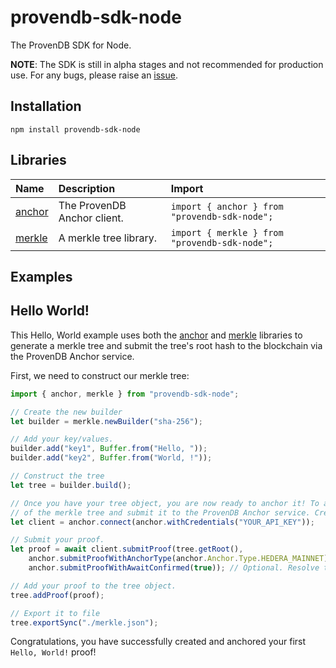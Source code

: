 # provendb-sdk-node
The ProvenDB SDK for Node.

**NOTE**: The SDK is still in alpha stages and not recommended for production use. For any bugs, please raise an [issue](https://github.com/SouthbankSoftware/provendb-sdk-node/issues).

## Installation

`npm install provendb-sdk-node`

## Libraries

| Name | Description | Import |
| :--- | :---------- | :----- |
| [anchor](./src/anchor) | The ProvenDB Anchor client. | `import { anchor } from "provendb-sdk-node";` |
| [merkle](./src/merkle) | A merkle tree library. | `import { merkle } from "provendb-sdk-node";` |

## Examples

## Hello World!

This Hello, World example uses both the [anchor](./src/anchor) and [merkle](./src/merkle) libraries to generate
a merkle tree and submit the tree's root hash to the blockchain via the ProvenDB Anchor service.

First, we need to construct our merkle tree:

```js
import { anchor, merkle } from "provendb-sdk-node";

// Create the new builder
let builder = merkle.newBuilder("sha-256");

// Add your key/values.
builder.add("key1", Buffer.from("Hello, "));
builder.add("key2", Buffer.from("World, !"));

// Construct the tree
let tree = builder.build();

// Once you have your tree object, you are now ready to anchor it! To anchor it, we use the root hash
// of the merkle tree and submit it to the ProvenDB Anchor service. Create your new anchor client.
let client = anchor.connect(anchor.withCredentials("YOUR_API_KEY"));

// Submit your proof.
let proof = await client.submitProof(tree.getRoot(), 
    anchor.submitProofWithAnchorType(anchor.Anchor.Type.HEDERA_MAINNET), // Optional. Add your anchor type.
    anchor.submitProofWithAwaitConfirmed(true)); // Optional. Resolve the promise only when the proof is confirmed.

// Add your proof to the tree object.
tree.addProof(proof);

// Export it to file
tree.exportSync("./merkle.json");
```

Congratulations, you have successfully created and anchored your first `Hello, World!` proof!
